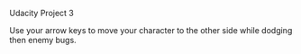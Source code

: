 Udacity Project 3

Use your arrow keys to move your character to the other side while dodging then enemy bugs.
